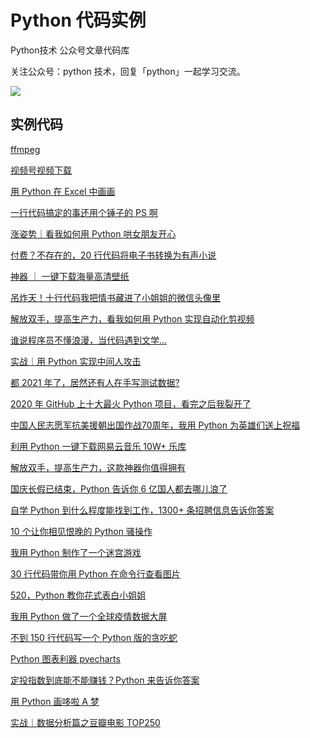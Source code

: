 # Python 代码实例

Python技术 公众号文章代码库

关注公众号：python 技术，回复「python」一起学习交流。

![](http://favorites.ren/assets/images/python.jpg)

## 实例代码

[ffmpeg](https://github.com/JustDoPython/python-examples/tree/master/doudou/2022-04-25-ffmpeg)

[视频号视频下载](https://github.com/JustDoPython/python-examples/tree/master/doudou/2022-03-23-channel)

[用 Python 在 Excel 中画画](https://github.com/JustDoPython/python-examples/tree/master/doudou/2021-12-31-img-excel)

[一行代码搞定的事还用个锤子的 PS 啊](https://github.com/JustDoPython/python-examples/tree/master/doudou/2021-10-28-pillow)

[涨姿势｜看我如何用 Python 哄女朋友开心](https://github.com/JustDoPython/python-examples/tree/master/doudou/2021-10-21-pig)

[付费？不存在的，20 行代码将电子书转换为有声小说](https://github.com/JustDoPython/python-examples/tree/master/doudou/2021-09-29-pdf-to-mp3)

[神器 ｜ 一键下载海量高清壁纸](https://github.com/JustDoPython/python-examples/tree/master/doudou/2021-09-28-wallpaper)

[吊炸天！十行代码我把情书藏进了小姐姐的微信头像里](https://github.com/JustDoPython/python-examples/tree/master/doudou/2021-09-08-text-img)

[解放双手，提高生产力，看我如何用 Python 实现自动化剪视频](https://github.com/JustDoPython/python-examples/tree/master/doudou/2021-06-30-pyautogui)

[谁说程序员不懂浪漫，当代码遇到文学...](https://github.com/JustDoPython/python-examples/tree/master/doudou/2021-03-09-programmer-romance)

[实战｜用 Python 实现中间人攻击](https://github.com/JustDoPython/python-examples/tree/master/doudou/2021-02-08-mitmproxy)

[都 2021 年了，居然还有人在手写测试数据?](https://github.com/JustDoPython/python-examples/tree/master/doudou/2021-01-10-fake-data)

[2020 年 GitHub 上十大最火 Python 项目，看完之后我裂开了](https://github.com/JustDoPython/python-examples/tree/master/doudou/2021-01-02-GitHub-Python-Top10)

[中国人民志愿军抗美援朝出国作战70周年，我用 Python 为英雄们送上祝福](https://github.com/JustDoPython/python-examples/tree/master/doudou/2020-11-10-resisting-us-aid-korea)

[利用 Python 一键下载网易云音乐 10W+ 乐库](https://github.com/JustDoPython/python-examples/tree/master/doudou/2020-11-02-163-music)

[解放双手，提高生产力，这款神器你值得拥有](https://github.com/JustDoPython/python-examples/tree/master/doudou/2020-10-20-appium)

[国庆长假已结束，Python 告诉你 6 亿国人都去哪儿浪了](https://github.com/JustDoPython/python-examples/tree/master/doudou/2020-10-13-national-day)

[自学 Python 到什么程度能找到工作，1300+ 条招聘信息告诉你答案](https://github.com/JustDoPython/python-examples/tree/master/doudou/2020-07-13-lagou)

[10 个让你相见恨晚的 Python 骚操作](https://github.com/JustDoPython/python-examples/tree/master/doudou/2020-06-19-skills)

[我用 Python 制作了一个迷宫游戏](https://github.com/JustDoPython/python-examples/tree/master/doudou/2020-06-12-maze)

[30 行代码带你用 Python 在命令行查看图片](https://github.com/JustDoPython/python-examples/tree/master/doudou/2020-05-17-character-drawing)

[520，Python 教你花式表白小姐姐](https://github.com/JustDoPython/python-examples/tree/master/doudou/2020-05-17-520)

[我用 Python 做了一个全球疫情数据大屏](https://github.com/JustDoPython/python-examples/tree/master/doudou/2020-04-20-epidemic-big-screen)

[不到 150 行代码写一个 Python 版的贪吃蛇](https://github.com/JustDoPython/python-examples/tree/master/doudou/2020-04-04-greedy-snake)

[Python 图表利器 pyecharts](https://github.com/JustDoPython/python-examples/tree/master/doudou/2020-03-27-pyechars)

[定投指数到底能不能赚钱？Python 来告诉你答案](https://github.com/JustDoPython/python-examples/tree/master/doudou/2020-03-27-found)

[用 Python 画哆啦 A 梦](https://github.com/JustDoPython/python-examples/tree/master/doudou/2020-03-27-duo-la-a-meng)

[实战｜数据分析篇之豆瓣电影 TOP250](https://github.com/JustDoPython/python-examples/tree/master/doudou/2020-02-20-douban-movie-top250)